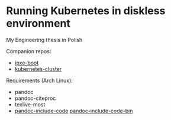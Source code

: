 # Running Kubernetes in diskless environment

My Engineering thesis in Polish

Companion repos:
- [ipxe-boot](https://github.com/nazarewk/ipxe-boot)
- [kubernetes-cluster](https://github.com/nazarewk/kubernetes-cluster)

Requirements (Arch Linux):
- pandoc
- pandoc-citeproc
- texlive-most
- [pandoc-include-code](https://github.com/owickstrom/pandoc-include-code) [pandoc-include-code-bin](https://aur.archlinux.org/packages/pandoc-include-code-bin/)